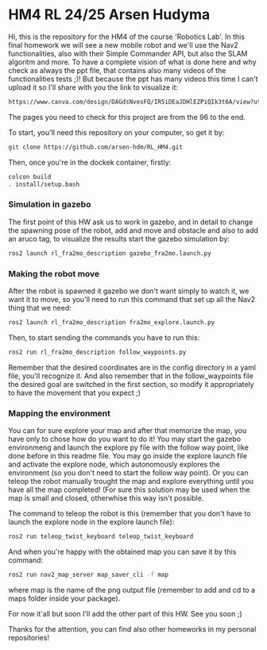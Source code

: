 # HM4 RL 24/25 Arsen Hudyma

Hi, this is the repository for the HM4 of the course 'Robotics Lab'. In this final homework we will see a new mobile robot and we'll use the Nav2 functionalities, also with their Simple Commander API, but also the SLAM algoritm and more.
To have a complete vision of what is done here and why check as always the ppt file, that contains also many videos of the functionalities tests ;)!
But because the ppt has many videos this time I can't upload it so I'll share with you the link to visualize it:
```bash
https://www.canva.com/design/DAGdsNvesFQ/IR5iDEaJDHlEZPiQIk3t6A/view?utm_content=DAGdsNvesFQ&utm_campaign=designshare&utm_medium=link2&utm_source=uniquelinks&utlId=h0b19a66833
```

The pages you need to check for this project are from the 96 to the end.

To start, you'll need this repository on your computer, so get it by:
```bash
git clone https://github.com/arsen-hdm/RL_HM4.git
```

Then, once you're in the dockek container, firstly:
```bash
colcon build
. install/setup.bash
```

### Simulation in gazebo
The first point of this HW ask us to work in gazebo, and in detail to change the spawning pose of the robot, add and move and obstacle and also to add an aruco tag, to visualize the results start the gazebo simulation by:
```bash
ros2 launch rl_fra2mo_description gazebo_fra2mo.launch.py
```

### Making the robot move
After the robot is spawned it gazebo we don't want simply to watch it, we want it to move, so you'll need to run this command that set up all the Nav2 thing that we need:
```bash
ros2 launch rl_fra2mo_description fra2mo_explore.launch.py
```

Then, to start sending the commands you have to run this:
```bash
ros2 run rl_fra2mo_description follow_waypoints.py
```

Remember that the desired coordinates are in the config directory in a yaml file, you'll recognize it. And also remember that in the follow_waypoints file the desired goal are switched in the first section, so modify it appropriately to have the movement that you expect ;)

### Mapping the environment
You can for sure explore your map and after that memorize the map, you have only to chose how do you want to do it! You may start the gazebo environmeng and launch the explore py file with the follow way point, like done before in this readme file. You may go inside the explore launch file and activate the explore node, which autonomously explores the environment (so you don't need to start the follow way point). Or you can teleop the robot manually trought the map and explore everything until you have all the map completed! (For sure this solution may be used when the map is small and closed, otherwhise this way isn't possible.

The command to teleop the robot is this (remember that you don't have to launch the explore node in the explore launch file):
```bash
ros2 run teleop_twist_keyboard teleop_twist_keyboard
```

And when you're happy with the obtained map you can save it by this command:
```bash
ros2 run nav2_map_server map_saver_cli -f map
```
where map is the name of the png output file (remember to add and cd to a maps folder inside your package).

For now it'all but soon I'll add the other part of this HW. See you soon ;)

Thanks for the attention, you can find also other homeworks in my personal repositories!
